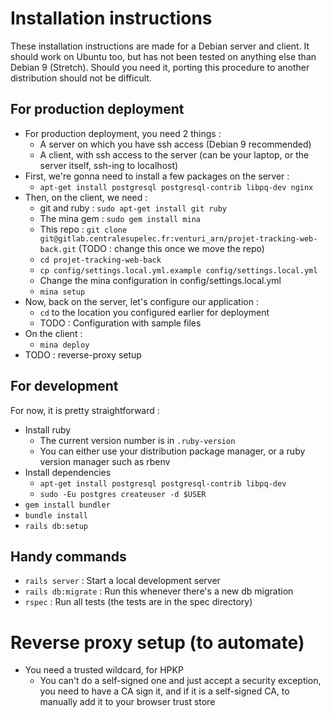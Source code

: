 # Installation instructions

These installation instructions are made for a Debian server and client.
It should work on Ubuntu too, but has not been tested on anything else than Debian 9 (Stretch).
Should you need it, porting this procedure to another distribution should not be difficult.

## For production deployment


* For production deployment, you need 2 things :
  * A server on which you have ssh access (Debian 9 recommended)
  * A client, with ssh access to the server (can be your laptop, or the server itself, ssh-ing to localhost)
* First, we're gonna need to install a few packages on the server :
  * `apt-get install postgresql postgresql-contrib libpq-dev nginx`
* Then, on the client, we need :
  * git and ruby : `sudo apt-get install git ruby`
  * The mina gem : `sudo gem install mina`
  * This repo : `git clone git@gitlab.centralesupelec.fr:venturi_arn/projet-tracking-web-back.git` (TODO : change this once we move the repo)
  * `cd projet-tracking-web-back`
  * `cp config/settings.local.yml.example config/settings.local.yml`
  * Change the mina configuration in config/settings.local.yml
  * `mina setup`
* Now, back on the server, let's configure our application :
  * `cd` to the location you configured earlier for deployment
  * TODO : Configuration with sample files
* On the client :
  * `mina deploy`
* TODO : reverse-proxy setup


## For development

For now, it is pretty straightforward :

* Install ruby
  * The current version number is in `.ruby-version`
  * You can either use your distribution package manager, or a ruby version manager such as rbenv
* Install dependencies
  * `apt-get install postgresql postgresql-contrib libpq-dev`
  * `sudo -Eu postgres createuser -d $USER`
* `gem install bundler`
* `bundle install`
* `rails db:setup`

## Handy commands

* `rails server` : Start a local development server
* `rails db:migrate` : Run this whenever there's a new db migration
* `rspec` : Run all tests (the tests are in the spec directory)

# Reverse proxy setup (to automate)

* You need a trusted wildcard, for HPKP
  * You can't do a self-signed one and just accept a security exception, you need to have a CA sign it, and if it is a self-signed CA, to manually add it to your browser trust store
